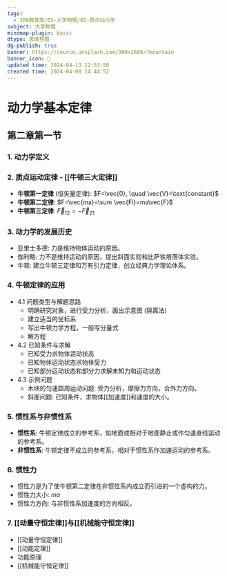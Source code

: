 ```yaml
---
tags:
  - 300教育类/03-大学物理/02-质点动力学
subject: 大学物理
mindmap-plugin: basic
dtype: 思维导图
dg-publish: true
banner: https://source.unsplash.com/900x1600/?mountain
banner_icon: 👾
updated time: 2024-04-13 12:53:50
created time: 2024-04-08 14:44:52
---
```


# 动力学基本定律

## 第二章第一节

### 1. 动力学定义

### 2. 质点运动定律 - [[牛顿三大定律]]
- **牛顿第一定律** (恒矢量定律): $F=\vec{0}, \quad \vec{V}=\text{constant}$
- **牛顿第二定律**: $F=\vec{ma}=\sum \vec{Fi}=ma\vec{F}$
- **牛顿第三定律**: $\vec{F}_{12}=-\vec{F}_{21}$

### 3. 动力学的发展历史
- 亚里士多德: 力是维持物体运动的原因。
- 伽利略: 力不是维持运动的原因，提出斜面实验和比萨铁塔落体实验。
- 牛顿: 建立牛顿三定律和万有引力定律，创立经典力学理论体系。

### 4. 牛顿定律的应用
- 4.1 问题类型与解题思路
    - 明确研究对象，进行受力分析，画出示意图 (隔离法)
    - 建立适当的坐标系
    - 写出牛顿力学方程，一般写分量式
    - 解方程
- 4.2 已知条件与求解
    - 已知受力求物体运动状态
    - 已知物体运动状态求物体受力
    - 已知部分运动状态和部分力求解未知力和运动状态
- 4.3 示例问题
    - 木块的匀速圆周运动问题: 受力分析，摩擦力方向，合外力方向。
    - 斜面问题: 已知条件，求物体[[加速度]]和速度的大小。

### 5. 惯性系与非惯性系
- **惯性系**: 牛顿定律成立的参考系，如地面或相对于地面静止或作匀速直线运动的参考系。
- **非惯性系**: 牛顿定律不成立的参考系，相对于惯性系作加速运动的参考系。

### 6. 惯性力
- 惯性力是为了使牛顿第二定律在非惯性系内成立而引进的一个虚构的力。
- 惯性力大小: $ma$
- 惯性力方向: 与非惯性系加速度的方向相反。

### 7. [[动量守恒定律]]与[[机械能守恒定律]]
- [[动量守恒定律]]
- [[动能定理]]
- 功能原理
- [[机械能守恒定律]]